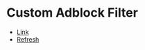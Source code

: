 # Custom Adblock Filter
- [Link](https://cdn.jsdelivr.net/gh/goldkeyber112/adblock/filter.txt)
- [Refresh](https://purge.jsdelivr.net/gh/goldkeyber112/adblock/filter.txt)

